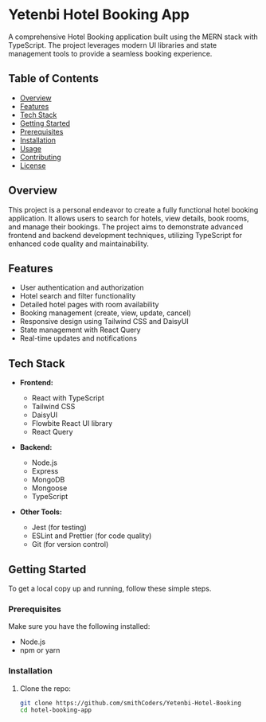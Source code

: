# Yetenbi Hotel Booking App

A comprehensive Hotel Booking application built using the MERN stack with TypeScript. The project leverages modern UI libraries and state management tools to provide a seamless booking experience.

## Table of Contents

- [Overview](#overview)
- [Features](#features)
- [Tech Stack](#tech-stack)
- [Getting Started](#getting-started)
- [Prerequisites](#prerequisites)
- [Installation](#installation)
- [Usage](#usage)
- [Contributing](#contributing)
- [License](#license)

## Overview

This project is a personal endeavor to create a fully functional hotel booking application. It allows users to search for hotels, view details, book rooms, and manage their bookings. The project aims to demonstrate advanced frontend and backend development techniques, utilizing TypeScript for enhanced code quality and maintainability.

## Features

- User authentication and authorization
- Hotel search and filter functionality
- Detailed hotel pages with room availability
- Booking management (create, view, update, cancel)
- Responsive design using Tailwind CSS and DaisyUI
- State management with React Query
- Real-time updates and notifications

## Tech Stack

- **Frontend:**

  - React with TypeScript
  - Tailwind CSS
  - DaisyUI
  - Flowbite React UI library
  - React Query

- **Backend:**

  - Node.js
  - Express
  - MongoDB
  - Mongoose
  - TypeScript

- **Other Tools:**
  - Jest (for testing)
  - ESLint and Prettier (for code quality)
  - Git (for version control)

## Getting Started

To get a local copy up and running, follow these simple steps.

### Prerequisites

Make sure you have the following installed:

- Node.js
- npm or yarn

### Installation

1. Clone the repo:
   ```bash
   git clone https://github.com/smithCoders/Yetenbi-Hotel-Booking
   cd hotel-booking-app
   ```
